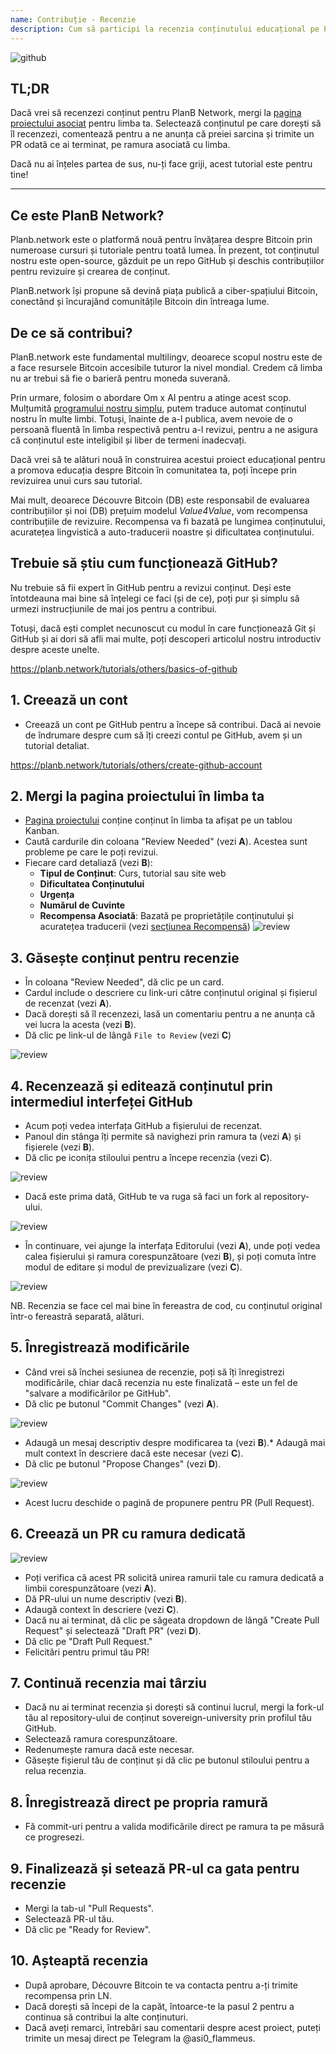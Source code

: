 ```yaml
---
name: Contribuție - Recenzie
description: Cum să participi la recenzia conținutului educațional pe PlanB Network?
---
```

![github](assets/cover.webp)

## TL;DR
Dacă vrei să recenzezi conținut pentru PlanB Network, mergi la [pagina proiectului asociat](https://github.com/PlanB-Network/bitcoin-educational-content/projects?query=is%3Aopen) pentru limba ta. Selectează conținutul pe care dorești să îl recenzezi, comentează pentru a ne anunța că preiei sarcina și trimite un PR odată ce ai terminat, pe ramura asociată cu limba.

Dacă nu ai înțeles partea de sus, nu-ți face griji, acest tutorial este pentru tine!

---

## Ce este PlanB Network?

Planb.network este o platformă nouă pentru învățarea despre Bitcoin prin numeroase cursuri și tutoriale pentru toată lumea. În prezent, tot conținutul nostru este open-source, găzduit pe un repo GitHub și deschis contribuțiilor pentru revizuire și crearea de conținut.

PlanB.network își propune să devină piața publică a ciber-spațiului Bitcoin, conectând și încurajând comunitățile Bitcoin din întreaga lume.

## De ce să contribui?

PlanB.network este fundamental multilingv, deoarece scopul nostru este de a face resursele Bitcoin accesibile tuturor la nivel mondial. Credem că limba nu ar trebui să fie o barieră pentru moneda suverană.

Prin urmare, folosim o abordare Om x AI pentru a atinge acest scop. Mulțumită [programului nostru simplu](https://github.com/Asi0Flammeus/LLM-Translator), putem traduce automat conținutul nostru în multe limbi. Totuși, înainte de a-l publica, avem nevoie de o persoană fluentă în limba respectivă pentru a-l revizui, pentru a ne asigura că conținutul este inteligibil și liber de termeni inadecvați.

Dacă vrei să te alături nouă în construirea acestui proiect educațional pentru a promova educația despre Bitcoin în comunitatea ta, poți începe prin revizuirea unui curs sau tutorial.

Mai mult, deoarece Découvre Bitcoin (DB) este responsabil de evaluarea contribuțiilor și noi (DB) prețuim modelul *Value4Value*, vom recompensa contribuțiile de revizuire. Recompensa va fi bazată pe lungimea conținutului, acuratețea lingvistică a auto-traducerii noastre și dificultatea conținutului.

## Trebuie să știu cum funcționează GitHub?

Nu trebuie să fii expert în GitHub pentru a revizui conținut.
Deși este întotdeauna mai bine să înțelegi ce faci (și de ce), poți pur și simplu să urmezi instrucțiunile de mai jos pentru a contribui.

Totuși, dacă ești complet necunoscut cu modul în care funcționează Git și GitHub și ai dori să afli mai multe, poți descoperi articolul nostru introductiv despre aceste unelte.

https://planb.network/tutorials/others/basics-of-github



## 1. Creează un cont
* Creează un cont pe GitHub pentru a începe să contribui. Dacă ai nevoie de îndrumare despre cum să îți creezi contul pe GitHub, avem și un tutorial detaliat.

https://planb.network/tutorials/others/create-github-account


## **2. Mergi la pagina proiectului în limba ta**
* [Pagina proiectului](https://github.com/PlanB-Network/bitcoin-educational-content/projects?query=is%3Aopen) conține conținut în limba ta afișat pe un tablou Kanban.
* Caută cardurile din coloana "Review Needed" (vezi **A**). Acestea sunt probleme pe care le poți revizui.
* Fiecare card detaliază (vezi **B**):
	- **Tipul de Conținut**: Curs, tutorial sau site web
	- **Dificultatea Conținutului**
	- **Urgența**
	- **Numărul de Cuvinte**
	- **Recompensa Asociată**: Bazată pe proprietățile conținutului și acuratețea traducerii (vezi [secțiunea Recompensă](https://github.com/PlanB-Network/bitcoin-educational-content?tab=readme-ov-file#sat-reward))
![review](assets/1.webp)
## **3. Găsește conținut pentru recenzie**
* În coloana "Review Needed", dă clic pe un card.
* Cardul include o descriere cu link-uri către conținutul original și fișierul de recenzat (vezi **A**).
* Dacă dorești să îl recenzezi, lasă un comentariu pentru a ne anunța că vei lucra la acesta (vezi **B**).
* Dă clic pe link-ul de lângă `File to Review` (vezi **C**)

![review](assets/2.webp)

## **4. Recenzează și editează conținutul prin intermediul interfeței GitHub**
* Acum poți vedea interfața GitHub a fișierului de recenzat.
* Panoul din stânga îți permite să navighezi prin ramura ta (vezi **A**) și fișierele (vezi **B**).
* Dă clic pe iconița stiloului pentru a începe recenzia (vezi **C**).

![review](assets/3.webp)

* Dacă este prima dată, GitHub te va ruga să faci un fork al repository-ului.

![review](assets/4.webp)

* În continuare, vei ajunge la interfața Editorului (vezi **A**), unde poți vedea calea fișierului și ramura corespunzătoare (vezi **B**), și poți comuta între modul de editare și modul de previzualizare (vezi **C**).

![review](assets/5.webp)

NB. Recenzia se face cel mai bine în fereastra de cod, cu conținutul original într-o fereastră separată, alături.

## **5. Înregistrează modificările**

* Când vrei să închei sesiunea de recenzie, poți să îți înregistrezi modificările, chiar dacă recenzia nu este finalizată – este un fel de "salvare a modificărilor pe GitHub".
* Dă clic pe butonul "Commit Changes" (vezi **A**).

![review](assets/6.webp)
* Adaugă un mesaj descriptiv despre modificarea ta (vezi **B**).* Adaugă mai mult context în descriere dacă este necesar (vezi **C**).
* Dă clic pe butonul "Propose Changes" (vezi **D**).

![review](assets/7.webp)

* Acest lucru deschide o pagină de propunere pentru PR (Pull Request).

## **6. Creează un PR cu ramura dedicată**
![review](assets/8.webp)

* Poți verifica că acest PR solicită unirea ramurii tale cu ramura dedicată a limbii corespunzătoare (vezi **A**).
* Dă PR-ului un nume descriptiv (vezi **B**).
* Adaugă context în descriere (vezi **C**).
* Dacă nu ai terminat, dă clic pe săgeata dropdown de lângă "Create Pull Request" și selectează "Draft PR" (vezi **D**).
* Dă clic pe "Draft Pull Request."
* Felicitări pentru primul tău PR!

## **7. Continuă recenzia mai târziu**
* Dacă nu ai terminat recenzia și dorești să continui lucrul, mergi la fork-ul tău al repository-ului de conținut sovereign-university prin profilul tău GitHub.
* Selectează ramura corespunzătoare.
* Redenumește ramura dacă este necesar.
* Găsește fișierul tău de conținut și dă clic pe butonul stiloului pentru a relua recenzia.

## **8. Înregistrează direct pe propria ramură**
* Fă commit-uri pentru a valida modificările direct pe ramura ta pe măsură ce progresezi.

## **9. Finalizează și setează PR-ul ca gata pentru recenzie**
* Mergi la tab-ul "Pull Requests".
* Selectează PR-ul tău.
* Dă clic pe "Ready for Review".

## 10. Așteaptă recenzia
* După aprobare, Découvre Bitcoin te va contacta pentru a-ți trimite recompensa prin LN.
* Dacă dorești să începi de la capăt, întoarce-te la pasul 2 pentru a continua să contribui la alte conținuturi.
* Dacă aveți remarci, întrebări sau comentarii despre acest proiect, puteți trimite un mesaj direct pe Telegram la @asi0_flammeus.